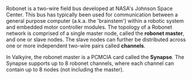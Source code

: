 Robonet is a two-wire field bus developed at NASA's Johnson Space Center.  This bus has typically been used for communication between a general purpose computer (a.k.a. the 'brainstem') within a robotic system and embedded motor controller modules.  The topology of a Robonet network is comprised of a single master node, called the **robonet master**, and one or slave nodes.  The slave nodes can further be distributed across one or more independent two-wire pairs called **channels**.

In Valkyire, the robonet master is a PCMCIA card called the **Synapse**.  The Synapse supports up to 8 robonet channels, where each channel can contain up to 8 nodes (not including the master).